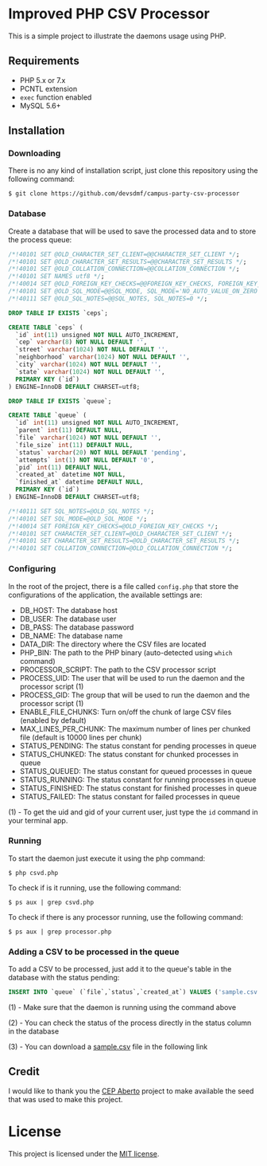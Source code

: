 # Improved PHP CSV Processor

This is a simple project to illustrate the daemons usage using PHP.

## Requirements

- PHP 5.x or 7.x
- PCNTL extension
- `exec` function enabled
- MySQL 5.6+

## Installation

### Downloading

There is no any kind of installation script, just clone this repository using the following command:

```
$ git clone https://github.com/devsdmf/campus-party-csv-processor
```

### Database

Create a database that will be used to save the processed data and to store the process queue:

```sql
/*!40101 SET @OLD_CHARACTER_SET_CLIENT=@@CHARACTER_SET_CLIENT */;
/*!40101 SET @OLD_CHARACTER_SET_RESULTS=@@CHARACTER_SET_RESULTS */;
/*!40101 SET @OLD_COLLATION_CONNECTION=@@COLLATION_CONNECTION */;
/*!40101 SET NAMES utf8 */;
/*!40014 SET @OLD_FOREIGN_KEY_CHECKS=@@FOREIGN_KEY_CHECKS, FOREIGN_KEY_CHECKS=0 */;
/*!40101 SET @OLD_SQL_MODE=@@SQL_MODE, SQL_MODE='NO_AUTO_VALUE_ON_ZERO' */;
/*!40111 SET @OLD_SQL_NOTES=@@SQL_NOTES, SQL_NOTES=0 */;

DROP TABLE IF EXISTS `ceps`;

CREATE TABLE `ceps` (
  `id` int(11) unsigned NOT NULL AUTO_INCREMENT,
  `cep` varchar(8) NOT NULL DEFAULT '',
  `street` varchar(1024) NOT NULL DEFAULT '',
  `neighborhood` varchar(1024) NOT NULL DEFAULT '',
  `city` varchar(1024) NOT NULL DEFAULT '',
  `state` varchar(1024) NOT NULL DEFAULT '',
  PRIMARY KEY (`id`)
) ENGINE=InnoDB DEFAULT CHARSET=utf8;

DROP TABLE IF EXISTS `queue`;

CREATE TABLE `queue` (
  `id` int(11) unsigned NOT NULL AUTO_INCREMENT,
  `parent` int(11) DEFAULT NULL,
  `file` varchar(1024) NOT NULL DEFAULT '',
  `file_size` int(11) DEFAULT NULL,
  `status` varchar(20) NOT NULL DEFAULT 'pending',
  `attempts` int(1) NOT NULL DEFAULT '0',
  `pid` int(11) DEFAULT NULL,
  `created_at` datetime NOT NULL,
  `finished_at` datetime DEFAULT NULL,
  PRIMARY KEY (`id`)
) ENGINE=InnoDB DEFAULT CHARSET=utf8;

/*!40111 SET SQL_NOTES=@OLD_SQL_NOTES */;
/*!40101 SET SQL_MODE=@OLD_SQL_MODE */;
/*!40014 SET FOREIGN_KEY_CHECKS=@OLD_FOREIGN_KEY_CHECKS */;
/*!40101 SET CHARACTER_SET_CLIENT=@OLD_CHARACTER_SET_CLIENT */;
/*!40101 SET CHARACTER_SET_RESULTS=@OLD_CHARACTER_SET_RESULTS */;
/*!40101 SET COLLATION_CONNECTION=@OLD_COLLATION_CONNECTION */;

```

### Configuring

In the root of the project, there is a file called `config.php` that store the configurations of the application, the available settings are:

- DB_HOST: The database host
- DB_USER: The database user
- DB_PASS: The database password
- DB_NAME: The database name
- DATA_DIR: The directory where the CSV files are located
- PHP_BIN: The path to the PHP binary (auto-detected using `which` command)
- PROCESSOR_SCRIPT: The path to the CSV processor script
- PROCESS_UID: The user that will be used to run the daemon and the processor script (1)
- PROCESS_GID: The group that will be used to run the daemon and the processor script (1)
- ENABLE_FILE_CHUNKS: Turn on/off the chunk of large CSV files (enabled by default)
- MAX_LINES_PER_CHUNK: The maximum number of lines per chunked file (default is 10000 lines per chunk)
- STATUS_PENDING: The status constant for pending processes in queue
- STATUS_CHUNKED: The status constant for chunked processes in queue
- STATUS_QUEUED: The status constant for queued processes in queue
- STATUS_RUNNING: The status constant for running processes in queue
- STATUS_FINISHED: The status constant for finished processes in queue
- STATUS_FAILED: The status constant for failed processes in queue 

(1) - To get the uid and gid of your current user, just type the `id` command in your terminal app.

### Running

To start the daemon just execute it using the php command:

```
$ php csvd.php
```

To check if is it running, use the following command:

```
$ ps aux | grep csvd.php
```

To check if there is any processor running, use the following command:

```
$ ps aux | grep processor.php
```

### Adding a CSV to be processed in the queue

To add a CSV to be processed, just add it to the queue's table in the database with the status pending:

```sql
INSERT INTO `queue` (`file`,`status`,`created_at`) VALUES ('sample.csv','pending',NOW());
```

(1) - Make sure that the daemon is running using the command above

(2) - You can check the status of the process directly in the status column in the database

(3) - You can download a [sample.csv]() file in the following link

## Credit

I would like to thank you the [CEP Aberto](http://cepaberto.com/) project to make available the seed that was used to make this project.

# License

This project is licensed under the [MIT license](LICENSE).

